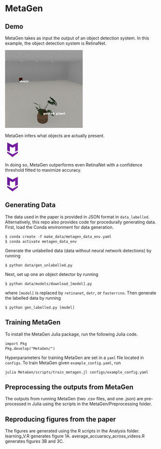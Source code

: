 # MetaGen

## Demo

MetaGen takes as input the output of an object detection system. In this example, the object detection system is RetinaNet.

![alt text](https://github.com/zhangir-azerbayev/MetaGen/blob/main/MetaGen.gif "Logo Title Text 1")

MetaGen infers what objects are actually present.

![alt text](https://github.com/adam-p/markdown-here/raw/master/src/common/images/icon48.png "Logo Title Text 1")

In doing so, MetaGen outperforms even RetinaNet with a confidence threshold fitted to maximize accuracy.

![alt text](https://github.com/adam-p/markdown-here/raw/master/src/common/images/icon48.png "Logo Title Text 1")


## Generating Data

The data used in the paper is provided in JSON format in `data_labelled`. Alternatively, this repo also provides code for procedurally generating data. 
First, load the Conda environment for data generation. 
```
$ conda create -f make_data/metagen_data_env.yaml 
$ conda activate metagen_data_env
```
Generate the unlabelled data (data without neural network detections) by running 
```
$ python data/gen_unlabelled.py
```
Next, set up one an object detector by running
```
$ python data/models/download_[model].py
```
where `[model]` is replaced by `retinanet`, `detr`, or `fasterrcnn`. Then generate the labelled data by running
```
$ python gen_labelled.py [model]
```
## Training MetaGen
To install the MetaGen Julia package, run the following Julia code. 
```
import Pkg
Pkg.develop("MetaGen/")
```
Hyperparameters for training MetaGen are set in a `yaml` file located in `configs`. To train MetaGen given `example_config.yaml`, run
```
julia MetaGen/scripts/train_metagen.jl configs/example_config.yaml
```

## Preprocessing the outputs from MetaGen
The outputs from running MetaGen (two .csv files, and one .json) are pre-processed in Julia using the scripts in the MetaGen/Preprocessing folder.

## Reproducing figures from the paper
The figures are generated using the R scripts in the Analysis folder. learning_V.R generates figure 1A. average_accuaracy_across_videos.R generates figures 3B and 3C.
